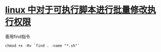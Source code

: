 # [linux 中对于可执行脚本进行批量修改执行权限](https://github.com/shu1ong/gitblog/issues/14)

善用find指令
```
chmod +x -Rv `find . -name "*.sh"`
```